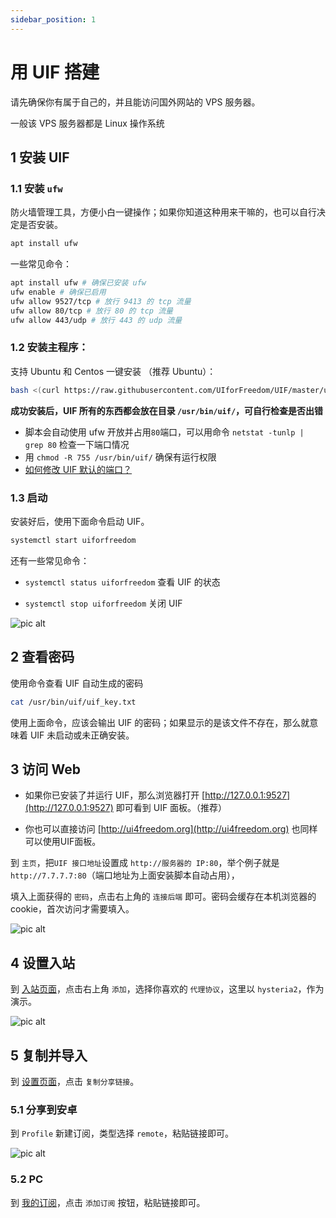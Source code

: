 ```yaml
---
sidebar_position: 1
---
```


# 用 UIF 搭建

请先确保你有属于自己的，并且能访问国外网站的 VPS 服务器。

一般该 VPS 服务器都是 Linux 操作系统

## 1 安装 UIF

### 1.1 安装 `ufw`

防火墙管理工具，方便小白一键操作；如果你知道这种用来干嘛的，也可以自行决定是否安装。

```bash
apt install ufw
```

一些常见命令：

```bash
apt install ufw # 确保已安装 ufw
ufw enable # 确保已启用
ufw allow 9527/tcp # 放行 9413 的 tcp 流量
ufw allow 80/tcp # 放行 80 的 tcp 流量
ufw allow 443/udp # 放行 443 的 udp 流量
```

### 1.2 安装主程序：

支持 Ubuntu 和 Centos 一键安装 （推荐 Ubuntu）：

```bash
bash <(curl https://raw.githubusercontent.com/UIforFreedom/UIF/master/uifd/linux_install.sh)
```

**成功安装后，UIF 所有的东西都会放在目录 `/usr/bin/uif/`，可自行检查是否出错**

- 脚本会自动使用 ufw 开放并占用`80`端口，可以用命令 `netstat -tunlp | grep 80` 检查一下端口情况
- 用 `chmod -R 755 /usr/bin/uif/` 确保有运行权限
- [如何修改 UIF 默认的端口？](../setting)

### 1.3 启动

安装好后，使用下面命令启动 UIF。

```bash
systemctl start uiforfreedom
```

还有一些常见命令：

- `systemctl status uiforfreedom` 查看 UIF 的状态

- `systemctl stop uiforfreedom` 关闭 UIF

![pic alt](../pics/55.gif)

## 2 查看密码

使用命令查看 UIF 自动生成的密码

```bash
cat /usr/bin/uif/uif_key.txt
```

使用上面命令，应该会输出 UIF 的密码；如果显示的是该文件不存在，那么就意味着 UIF 未启动或未正确安装。

## 3 访问 Web

- 如果你已安装了并运行 UIF，那么浏览器打开 [http://127.0.0.1:9527](http://127.0.0.1:9527) 即可看到 UIF 面板。（推荐）

- 你也可以直接访问 [http://ui4freedom.org](http://ui4freedom.org) 也同样可以使用UIF面板。

到 `主页`，把`UIF 接口地址`设置成 `http://服务器的 IP:80`，举个例子就是`http://7.7.7.7:80`（端口地址为上面安装脚本自动占用），

填入上面获得的 `密码`，点击右上角的 `连接后端` 即可。密码会缓存在本机浏览器的 cookie，首次访问才需要填入。

![pic alt](../pics/66.gif)

## 4 设置入站

到 [入站页面](https://uiforfreedom.github.io/#/in/my)，点击右上角 `添加`，选择你喜欢的 `代理协议`，这里以 `hysteria2`，作为演示。

![pic alt](../pics/77.gif)

## 5 复制并导入

到 [设置页面](https://uiforfreedom.github.io/#/settings/uif)，点击 `复制分享链接`。

### 5.1 分享到安卓

到 `Profile` 新建订阅，类型选择 `remote`，粘贴链接即可。

![pic alt](../pics/88.gif)

### 5.2 PC

到 [我的订阅](https://uiforfreedom.github.io/#/out/subscribe)，点击 `添加订阅` 按钮，粘贴链接即可。
